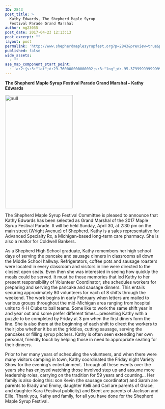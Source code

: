 ```yaml
---
ID: 2843
post_title: >
  Kathy Edwards, The Shepherd Maple Syrup
  Festival Parade Grand Marshal
author: ng23055
post_date: 2017-04-23 12:13:13
post_excerpt: ""
layout: post
permalink: 'http://www.shepherdmaplesyrupfest.org?p=2843&preview=true&preview_id=2843'
published: false
wide_assets:
  - ""
ase_map_component_start_point:
  - 'a:2:{s:3:"lat";d:29.760000000000002;s:3:"lng";d:-95.379999999999995;}'
---
```

<p><b>The Shepherd Maple Syrup Festival Parade Grand Marshal – Kathy Edwards</b></p>
<p>    </p>
<p><img src="http://www.shepherdmaplesyrupfest.org/wp-content/uploads/2017/04/image-3.jpeg" width="220" height="369" alt="null" title="null"></p>
<p></p>
<p>The Shepherd Maple Syrup Festival Committee is pleased to announce that Kathy Edwards has been selected as Grand Marshal of the 2017 Maple Syrup Festival Parade.  It will  be held Sunday, April 30, at 2:30 pm on the main street (Wright Avenue) of Shepherd.  Kathy is a sales representative for Advanced Specialty Rx, a Michigan-based long-term care pharmacy.  She  is also a realtor for Coldwell Bankers.</p>
<p>   As a Shepherd High School graduate,  Kathy remembers her high school days of  serving the  pancake and sausage dinners in classrooms all down the Middle School hallway.  Refrigerators, coffee pots and sausage roasters were located in every classroom and visitors in line were directed to the closest open seats. Even then she was interested in seeing how quickly the meals could be served.  It must be those memories that led Kathy to her present  responsibility of  Volunteer Coordinator; she schedules workers for preparing and serving the pancake and sausage dinners.  This entails securing approximately 80 volunteers for each of 8 shifts through the weekend.  The work begins in early February when letters are mailed to various groups throughout the mid-Michigan area ranging from hospital units to 4-H Clubs to ball teams.  Some like to work the same shift year in and year out and some prefer different times…presenting Kathy with a puzzle to be completed by Friday at 3 pm when the first diners form the line.  She is also there at the beginning of each shift to direct the workers to their jobs whether it be at the griddles, cutting sausage, serving the pancakes or filling syrup pitchers.  Kathy is often seen extending her own personal, friendly touch by helping those in need to appropriate seating for their dinners. </p>
<p>    Prior to her many years of scheduling the volunteers, and when there were many visitors camping in town, Kathy coordinated the Friday night Variety Show for the evening’s entertainment.  Through all these events over the years she has enjoyed watching those involved step up and assume more leadership roles, carrying on the tradition for 59 years and counting…  Her family is also doing this: son Kevin (the sausage coordinator) and Sarah are parents to Brady and Emmy, daughter Kelli and Carl are parents of Grace, and daughter Kara (Festival publicity) and Brent are parents of Jackson and Ellie. Thank you, Kathy and family, for all you have done for the Shepherd Maple Syrup Festival.
</p>
<p></p>